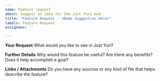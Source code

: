 ```yaml
---
name: Feature request
about: Suggest an idea for the Just Yuri mod
title: "Feature Request - <Name Suggestion Here>"
labels: Feature Request
assignees: ''

---
```


**Your Request**
What would you like to see in Just Yuri?

**Further Details**
Why would this feature be useful? Are there any benefits? Does it help accomplish a goal?

**Links / Attachments**
Do you have any sources or any kind of file that helps describe the feature?
